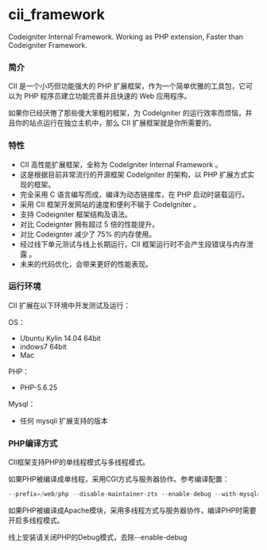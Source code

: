 # cii_framework
Codeigniter Internal Framework. Working as PHP extension, Faster than Codeigniter Framework.

### 简介
CII 是一个小巧但功能强大的 PHP 扩展框架，作为一个简单优雅的工具包，它可以为 PHP 程序员建立功能完善并且快速的 Web 应用程序。

如果你已经厌倦了那些傻大笨粗的框架，为 CodeIgniter 的运行效率而烦恼，并且你的站点运行在独立主机中，那么 CII 扩展框架就是你所需要的。

### 特性
* CII 高性能扩展框架，全称为 CodeIgniter Internal Framework 。
* 这是根据目前非常流行的开源框架 CodeIgniter 的架构，以 PHP 扩展方式实现的框架。
* 完全采用 C 语言编写而成，编译为动态链接库，在 PHP 启动时装载运行。
* 采用 CII 框架开发网站的速度和便利不输于 CodeIgniter 。
* 支持 Codeigniter 框架结构及语法。
* 对比 Codeignter 拥有超过 5 倍的性能提升。
* 对比 Codeignter 减少了 75% 的内存使用。
* 经过线下单元测试与线上长期运行，CII 框架运行时不会产生段错误与内存泄露 。
* 未来的代码优化，会带来更好的性能表现。

### 运行环境
CII 扩展在以下环境中开发测试及运行：

OS：
* Ubuntu Kylin 14.04 64bit
* indows7 64bit
* Mac

PHP：
* PHP-5.6.25

Mysql：
* 任何 mysqli 扩展支持的版本

### PHP编译方式
CII框架支持PHP的单线程模式与多线程模式。

如果PHP被编译成单线程，采用CGI方式与服务器协作。参考编译配置：

```php
--prefix=/web/php --disable-maintainer-zts --enable-debug --with-mysql=mysqlnd --with-mysqli=mysqlnd --with-pdo-mysql=mysqlnd
```

如果PHP被编译成Apache模块，采用多线程方式与服务器协作，编译PHP时需要开启多线程模式。

线上安装请关闭PHP的Debug模式，去除--enable-debug
